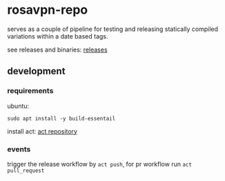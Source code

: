 # rosavpn-repo

serves as a couple of pipeline for testing and releasing statically compiled variations within a date based tags. 

see releases and binaries: [releases](https://github.com/brsyuksel/rosavpn-repo/releases)

## development

### requirements

ubuntu:
```
sudo apt install -y build-essentail
```

install act: [act repository](https://github.com/nektos/act)

### events

trigger the release workflow by `act push`, for pr workflow run `act pull_request`

